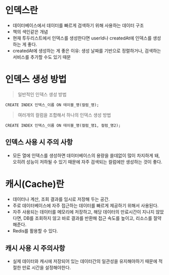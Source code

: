 # 인덱스란

- 데이터베이스에서 데이터를 빠르게 검색하기 위해 사용하는 데이터 구조
- 책의 색인같은 개념
- 현재 투두리스트에서 인덱스를 생성한다면 userId나 createdAt에 인덱스를 생성하는 게 좋다.
- createdAt에 생성하는 게 좋은 이유: 생성 날짜를 기반으로 정렬하거나, 검색하는 서비스를 추가할 수도 있기 때문

# 인덱스 생성 방법

> 일반적인 인덱스 생성 방법

```
CREATE INDEX 인덱스_이름 ON 테이블_명(컬럼_명);
```

> 여러개의 컬럼을 조합해서 하나의 인덱스 생성 방법

```
CREATE INDEX 인덱스_이름 ON 테이블_명(컬럼_명1, 컬럼_명2);
```

## 인덱스 사용 시 주의 사항

- 모든 열에 인덱스를 생성하면 데이터베이스의 용량을 쓸데없이 많이 차지하게 돼, 오히려 성능이 저하될 수 있기 때문에 자주 검색되는 컬럼에만 생성하는 것이 좋다.

# 캐시(Cache)란

- 데이터나 계산, 조회 결과를 임시로 저장해 두는 공간.
- 주로 데이터베이스에 자주 접근하는 데이터를 빠르게 제공하기 위해서 사용된다.
- 자주 사용되는 데이터를 메모리에 저장하고, 해당 데이터의 만료시간이 지나지 않았다면, DB를 조회하지 않고 바로 결과를 반환해 접근 속도를 높이고, 리소스를 절약해준다.
- Redis를 활용할 수 있다.

## 캐시 사용 시 주의사항

- 실제 데이터와 캐시에 저장되어 있는 데이터간의 일관성을 유지해야하기 때문에 적절한 만료 시간을 설정해야한다.
